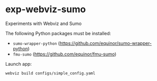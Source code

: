 # exp-webviz-sumo
Experiments with Webviz and Sumo

The following Python packages must be installed:
- `sumo-wrapper-python` (https://github.com/equinor/sumo-wrapper-python)
- `fmu-sumo` (https://github.com/equinor/fmu-sumo)

Launch app:

    webviz build configs/simple_config.yaml

